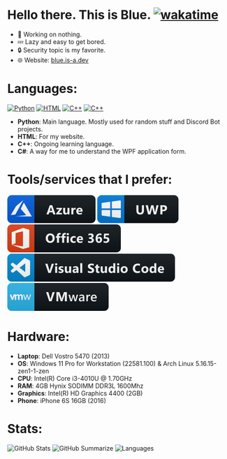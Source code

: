 # Hello there. This is Blue. [![wakatime](https://wakatime.com/badge/user/4a61584b-76a5-4b28-9ec2-4ebad12be49f.svg?style=flat)](https://wakatime.com/@4a61584b-76a5-4b28-9ec2-4ebad12be49f)
- 🔭 Working on nothing.
- 💤 Lazy and easy to get bored.
- 🔒 Security topic is my favorite.
- 🌐 Website: [blue.is-a.dev](https://blue.is-a.dev)

# Languages:
<!-- Python -->
<a href="https://python.org">
  <img src="https://img.shields.io/badge/python-3670A0?style=for-the-badge&logo=python&logoColor=9cf&color=1c2024" alt="Python" style="vertical-align:top margin:12px 10px"></a>
<!-- HTML -->
<a href="https://html.spec.whatwg.org/">
  <img src="https://img.shields.io/badge/html5-%23E34F26.svg?style=for-the-badge&logo=html5&color=1c2024" alt="HTML" style="vertical-align:top margin:12px 10px"></a>
<!-- C++ -->
<a href="https://isocpp.org/">
  <img src="https://img.shields.io/badge/c++-%2300599C.svg?style=for-the-badge&logo=c%2B%2B&logoColor=2596be&color=1c2024" alt="C++" style="vertical-align:top margin:12px 10px"></a>
<!-- C# -->
<a href="https://docs.microsoft.com/en-us/dotnet/csharp/">
  <img src="https://img.shields.io/badge/c%23-%23239120.svg?style=for-the-badge&logo=c-sharp&logoColor=209c24&color=1c2024" alt="C++" style="vertical-align:top margin:12px 10px"></a>

- **Python**: Main language. Mostly used for random stuff and Discord Bot projects.
- **HTML**: For my website.
- **C++**: Ongoing learning language.
- **C#**: A way for me to understand the WPF application form.

# Tools/services that I prefer:
<!-- Azure -->
<a href="https://azure.microsoft.com/en-us/">
  <img src="img/azure.svg" alt="Azure" style="vertical-align:top margin:6px 4px"></a>
<!-- UWP -->
<a href="https://docs.microsoft.com/en-us/windows/uwp/get-started/universal-application-platform-guide">
  <img src="img/uwp.svg" alt="UWP" style="vertical-align:top margin:6px 4px"></a>
<!-- Microsoft 365 -->
<a href="https://microsoft.com/en-us/microsoft-365">
  <img src="img/office_365.svg" alt="Microsoft 365" style="vertical-align:top margin:6px 4px"></a>
<!-- Visual Studio Code -->
<a href="https://code.visualstudio.com">
  <img src="img/visualstudio_code.svg" alt="Visual Studio Code" style="vertical-align:top margin:6px 4px"></a>
<!-- VMware -->
<a href="https://vmware.com">
  <img src="img/vmware.svg" alt="VMware" style="vertical-align:top margin:6px 4px"></a>

# Hardware:
- **Laptop**: Dell Vostro 5470 (2013)
- **OS**: Windows 11 Pro for Workstation (22581.100) & Arch Linux 5.16.15-zen1-1-zen
- **CPU**: Intel(R) Core i3-4010U @ 1.70GHz
- **RAM**: 4GB Hynix SODIMM DDR3L 1600Mhz
- **Graphics**: Intel(R) HD Graphics 4400 (2GB)
- **Phone**: iPhone 6S 16GB (2016)

# Stats:
![GitHub Stats](http://github-profile-summary-cards.vercel.app/api/cards/profile-details?username=jimmy-blue&theme=github_dark)
![GitHub Summarize](http://github-profile-summary-cards.vercel.app/api/cards/stats?username=jimmy-blue&theme=github_dark)
![Languages](http://github-profile-summary-cards.vercel.app/api/cards/most-commit-language?username=jimmy-blue&theme=github_dark)

